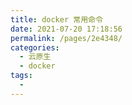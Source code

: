 ```yaml
---
title: docker 常用命令
date: 2021-07-20 17:18:56
permalink: /pages/2e4348/
categories:
  - 云原生
  - docker
tags:
  - 
---
```

